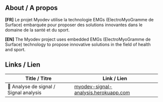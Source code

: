 ## About / A propos
**[FR]** Le projet Myodev utilise la technologie EMGs (ElectroMyoGramme de Surface) embarquée pour proposer des solutions innovantes dans le domaine de la santé et du sport.


**[EN]** The Myodev project uses embedded EMGs (ElectroMyoGramme de Surface) technology to propose innovative solutions in the field of health and sport.

## Links / Lien

| Title / Titre                          | Link / Lien                                                                           |
|----------------------------------------|---------------------------------------------------------------------------------------|
| 📶 Analyse de signal / Signal analysis | [myodev-signal-analysis.herokuapp.com](https://myodev-signal-analysis.herokuapp.com/) |

